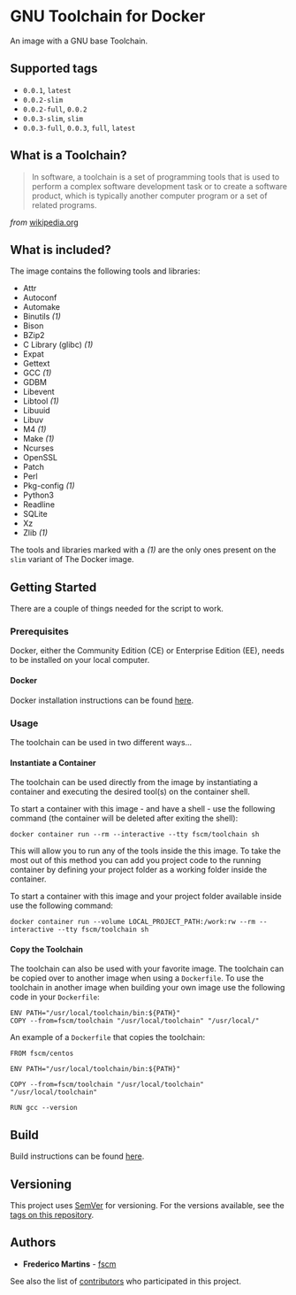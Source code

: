 # GNU Toolchain for Docker

An image with a GNU base Toolchain.

## Supported tags

- `0.0.1`, `latest`
- `0.0.2-slim`
- `0.0.2-full`, `0.0.2`
- `0.0.3-slim`, `slim`
- `0.0.3-full`, `0.0.3`, `full`, `latest`

## What is a Toolchain?

> In software, a toolchain is a set of programming tools that is used to perform a complex software development task or to create a software product, which is typically another computer program or a set of related programs.

*from* [wikipedia.org](https://en.wikipedia.org/wiki/Toolchain)

## What is included?

The image contains the following tools and libraries:

- Attr
- Autoconf
- Automake
- Binutils _(1)_
- Bison
- BZip2
- C Library (glibc) _(1)_
- Expat
- Gettext
- GCC _(1)_
- GDBM
- Libevent
- Libtool _(1)_
- Libuuid
- Libuv
- M4 _(1)_
- Make _(1)_
- Ncurses
- OpenSSL
- Patch
- Perl
- Pkg-config _(1)_
- Python3
- Readline
- SQLite
- Xz
- Zlib _(1)_

The tools and libraries marked with a _(1)_ are the only ones present on the
`slim` variant of The Docker image.

## Getting Started

There are a couple of things needed for the script to work.

### Prerequisites

Docker, either the Community Edition (CE) or Enterprise Edition (EE), needs to
be installed on your local computer.

#### Docker

Docker installation instructions can be found
[here](https://docs.docker.com/install/).

### Usage

The toolchain can be used in two different ways...

#### Instantiate a Container

The toolchain can be used directly from the image by instantiating a container
and executing the desired tool(s) on the container shell.

To start a container with this image - and have a shell - use the following
command (the container will be deleted after exiting the shell):

```
docker container run --rm --interactive --tty fscm/toolchain sh
```

This will allow you to run any of the tools inside the this image. To take the
most out of this method you can add you project code to the running container
by defining your project folder as a working folder inside the container.

To start a container with this image and your project folder available inside
use the following command:

```
docker container run --volume LOCAL_PROJECT_PATH:/work:rw --rm --interactive --tty fscm/toolchain sh
```

#### Copy the Toolchain

The toolchain can also be used with your favorite image. The toolchain can be
copied over to another image when using a `Dockerfile`.
To use the toolchain in another image when building your own image use the
following code in your `Dockerfile`:

```
ENV PATH="/usr/local/toolchain/bin:${PATH}"
COPY --from=fscm/toolchain "/usr/local/toolchain" "/usr/local/"
```

An example of a `Dockerfile` that copies the toolchain:

```
FROM fscm/centos

ENV PATH="/usr/local/toolchain/bin:${PATH}"

COPY --from=fscm/toolchain "/usr/local/toolchain" "/usr/local/toolchain"

RUN gcc --version
```

## Build

Build instructions can be found
[here](https://github.com/fscm/docker-toolchain/blob/master/README.build.md).

## Versioning

This project uses [SemVer](http://semver.org/) for versioning. For the versions
available, see the [tags on this repository](https://github.com/fscm/docker-toolchain/tags).

## Authors

* **Frederico Martins** - [fscm](https://github.com/fscm)

See also the list of [contributors](https://github.com/fscm/docker-toolchain/contributors)
who participated in this project.
